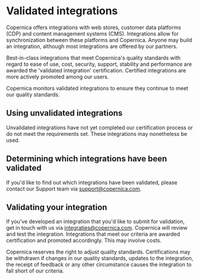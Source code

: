# Validated integrations

Copernica offers integrations with web stores, customer data platforms (CDP) and content management systems (CMS). Integrations allow
for synchronization between these platforms and Copernica. Anyone may build an integration, although most integrations are offered by our partners.

Best-in-class integrations that meet Copernica's quality standards with regard to ease of use, cost, security, support, stability and performance 
are awarded the 'validated integration' certification. Certified integrations are more actively promoted among our users.

Copernica monitors validated integrations to ensure they continue to meet our quality standards.

## Using unvalidated integrations

Unvalidated integrations have not yet completed our certification process or do not meet the requirements set. These integrations may nonetheless be used.

## Determining which integrations have been validated

If you'd like to find out which integrations have been validated, please contact our Support team via support@copernica.com.

## Validating your integration

If you've developed an integration that you'd like to submit for validation, get in touch with us via integraties@copernica.com. 
Copernica will review and test the integration. Integrations that meet our criteria are awarded certification and promoted accordingly. This may involve costs.

Copernica reserves the right to adjust quality standards. Certifications may be withdrawn if changes in our quality standards, updates to the integration, 
the receipt of feedback or any other circumstance causes the integration to fall short of our criteria.
